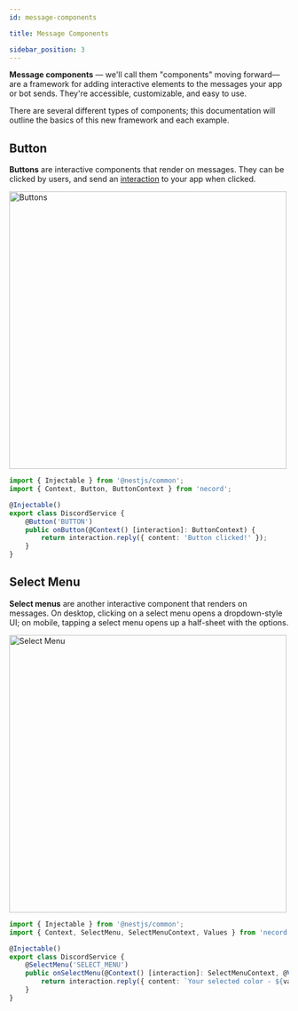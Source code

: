 ```yaml
---
id: message-components

title: Message Components

sidebar_position: 3
---
```


**Message components** — we'll call them "components" moving forward—are a framework for adding interactive elements to the messages your app or bot sends. They're accessible, customizable, and easy to use.

There are several different types of components; this documentation will outline the basics of this new framework and each example.

## Button

**Buttons** are interactive components that render on messages. They can be clicked by users, and send an [interaction](https://discord.com/developers/docs/interactions/receiving-and-responding#interaction-object) to your app when clicked.

<img src="/img/content/button.png" alt="Buttons" width="500" />

```typescript title="discord.service.ts"
import { Injectable } from '@nestjs/common';
import { Context, Button, ButtonContext } from 'necord';

@Injectable()
export class DiscordService {
    @Button('BUTTON')
    public onButton(@Context() [interaction]: ButtonContext) {
        return interaction.reply({ content: 'Button clicked!' });
    }
}
```

## Select Menu

**Select menus** are another interactive component that renders on messages. On desktop, clicking on a select menu opens a dropdown-style UI; on mobile, tapping a select menu opens up a half-sheet with the options.

<img src="/img/content/select-menu.png" alt="Select Menu" width="500" />

```typescript title="discord.service.ts"
import { Injectable } from '@nestjs/common';
import { Context, SelectMenu, SelectMenuContext, Values } from 'necord';

@Injectable()
export class DiscordService {
    @SelectMenu('SELECT_MENU')
    public onSelectMenu(@Context() [interaction]: SelectMenuContext, @Values() values: string[]) {
        return interaction.reply({ content: `Your selected color - ${values.join(' ')}` });
    }
}
```
